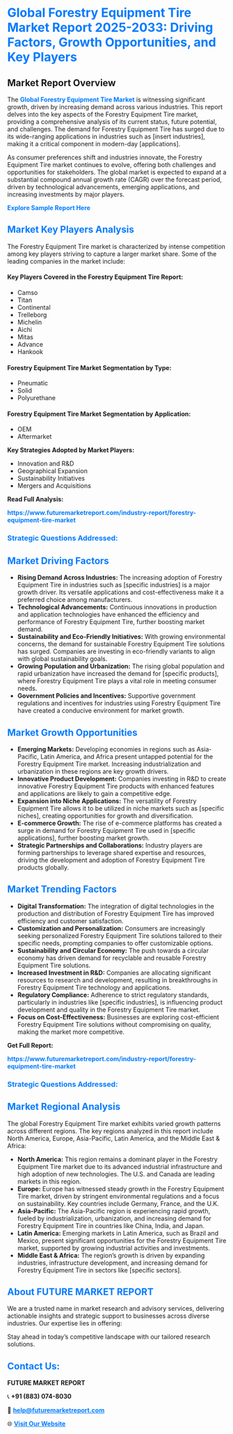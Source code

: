 <h1 style="color: #007BFF;">Global Forestry Equipment Tire Market Report 2025-2033: Driving Factors, Growth Opportunities, and Key Players</h1>

<section id="overview">
<h2>Market Report Overview</h2>
<p>The <a href="https://www.futuremarketreport.com/industry-report/forestry-equipment-tire-market" style="color: #007BFF; text-decoration: none;"><strong>Global Forestry Equipment Tire Market</strong></a> is witnessing significant growth, driven by increasing demand across various industries. This report delves into the key aspects of the Forestry Equipment Tire market, providing a comprehensive analysis of its current status, future potential, and challenges. The demand for Forestry Equipment Tire has surged due to its wide-ranging applications in industries such as [insert industries], making it a critical component in modern-day [applications].</p>
<p>As consumer preferences shift and industries innovate, the Forestry Equipment Tire market continues to evolve, offering both challenges and opportunities for stakeholders. The global market is expected to expand at a substantial compound annual growth rate (CAGR) over the forecast period, driven by technological advancements, emerging applications, and increasing investments by major players.</p>
</section>

<section id="overview">
<p><a href="https://www.futuremarketreport.com/request-sample/reportId=41106" style="color: #007BFF; text-decoration: none;"><strong>Explore Sample Report Here</strong></a></p>
</section>

<section id="key-players">
<h2 style="color: #007BFF;">Market Key Players Analysis</h2>
<p>The Forestry Equipment Tire market is characterized by intense competition among key players striving to capture a larger market share. Some of the leading companies in the market include:</p>
<h4>Key Players Covered in the Forestry Equipment Tire Report:</h4>
<ul><li>Camso</li><li>Titan</li><li>Continental</li><li>Trelleborg</li><li>Michelin</li><li>Aichi</li><li>Mitas</li><li>Advance</li><li>Hankook</li></ul>
<h4>Forestry Equipment Tire Market Segmentation by Type:</h4>
<ul><li>Pneumatic</li><li>Solid</li><li>Polyurethane</li></ul>

<h4>Forestry Equipment Tire Market Segmentation by Application:</h4>
<ul><li>OEM</li><li>Aftermarket</li></ul>
<p><strong>Key Strategies Adopted by Market Players:</strong></p>
<ul>
<li>Innovation and R&D</li>
<li>Geographical Expansion</li>
<li>Sustainability Initiatives</li>
<li>Mergers and Acquisitions</li>
</ul>
</section>

<section>
<p><strong>Read Full Analysis: </strong></p><a href="https://www.futuremarketreport.com/industry-report/forestry-equipment-tire-market" style="color: #007BFF; text-decoration: none;"><strong>https://www.futuremarketreport.com/industry-report/forestry-equipment-tire-market</strong></a>
<h3 style="color: #007BFF;">Strategic Questions Addressed:</h3>
</section>

<section id="driving-factors">
<h2 style="color: #007BFF;">Market Driving Factors</h2>
<ul>
<li><strong>Rising Demand Across Industries:</strong> The increasing adoption of Forestry Equipment Tire in industries such as [specific industries] is a major growth driver. Its versatile applications and cost-effectiveness make it a preferred choice among manufacturers.</li>
<li><strong>Technological Advancements:</strong> Continuous innovations in production and application technologies have enhanced the efficiency and performance of Forestry Equipment Tire, further boosting market demand.</li>
<li><strong>Sustainability and Eco-Friendly Initiatives:</strong> With growing environmental concerns, the demand for sustainable Forestry Equipment Tire solutions has surged. Companies are investing in eco-friendly variants to align with global sustainability goals.</li>
<li><strong>Growing Population and Urbanization:</strong> The rising global population and rapid urbanization have increased the demand for [specific products], where Forestry Equipment Tire plays a vital role in meeting consumer needs.</li>
<li><strong>Government Policies and Incentives:</strong> Supportive government regulations and incentives for industries using Forestry Equipment Tire have created a conducive environment for market growth.</li>
</ul>
</section>

<section id="growth-opportunities">
<h2 style="color: #007BFF;">Market Growth Opportunities</h2>
<ul>
<li><strong>Emerging Markets:</strong> Developing economies in regions such as Asia-Pacific, Latin America, and Africa present untapped potential for the Forestry Equipment Tire market. Increasing industrialization and urbanization in these regions are key growth drivers.</li>
<li><strong>Innovative Product Development:</strong> Companies investing in R&D to create innovative Forestry Equipment Tire products with enhanced features and applications are likely to gain a competitive edge.</li>
<li><strong>Expansion into Niche Applications:</strong> The versatility of Forestry Equipment Tire allows it to be utilized in niche markets such as [specific niches], creating opportunities for growth and diversification.</li>
<li><strong>E-commerce Growth:</strong> The rise of e-commerce platforms has created a surge in demand for Forestry Equipment Tire used in [specific applications], further boosting market growth.</li>
<li><strong>Strategic Partnerships and Collaborations:</strong> Industry players are forming partnerships to leverage shared expertise and resources, driving the development and adoption of Forestry Equipment Tire products globally.</li>
</ul>
</section>

<section id="trending-factors">
<h2 style="color: #007BFF;">Market Trending Factors</h2>
<ul>
<li><strong>Digital Transformation:</strong> The integration of digital technologies in the production and distribution of Forestry Equipment Tire has improved efficiency and customer satisfaction.</li>
<li><strong>Customization and Personalization:</strong> Consumers are increasingly seeking personalized Forestry Equipment Tire solutions tailored to their specific needs, prompting companies to offer customizable options.</li>
<li><strong>Sustainability and Circular Economy:</strong> The push towards a circular economy has driven demand for recyclable and reusable Forestry Equipment Tire solutions.</li>
<li><strong>Increased Investment in R&D:</strong> Companies are allocating significant resources to research and development, resulting in breakthroughs in Forestry Equipment Tire technology and applications.</li>
<li><strong>Regulatory Compliance:</strong> Adherence to strict regulatory standards, particularly in industries like [specific industries], is influencing product development and quality in the Forestry Equipment Tire market.</li>
<li><strong>Focus on Cost-Effectiveness:</strong> Businesses are exploring cost-efficient Forestry Equipment Tire solutions without compromising on quality, making the market more competitive.</li>
</ul>
</section>

<section>
<p><strong>Get Full Report: </strong></p><a href="https://www.futuremarketreport.com/industry-report/forestry-equipment-tire-market" style="color: #007BFF; text-decoration: none;"><strong>https://www.futuremarketreport.com/industry-report/forestry-equipment-tire-market</strong></a>
<h3 style="color: #007BFF;">Strategic Questions Addressed:</h3>
</section>


<section id="regional-analysis">
<h2 style="color: #007BFF;">Market Regional Analysis</h2>
<p>The global Forestry Equipment Tire market exhibits varied growth patterns across different regions. The key regions analyzed in this report include North America, Europe, Asia-Pacific, Latin America, and the Middle East & Africa:</p>
<ul>
<li><strong>North America:</strong> This region remains a dominant player in the Forestry Equipment Tire market due to its advanced industrial infrastructure and high adoption of new technologies. The U.S. and Canada are leading markets in this region.</li>
<li><strong>Europe:</strong> Europe has witnessed steady growth in the Forestry Equipment Tire market, driven by stringent environmental regulations and a focus on sustainability. Key countries include Germany, France, and the U.K.</li>
<li><strong>Asia-Pacific:</strong> The Asia-Pacific region is experiencing rapid growth, fueled by industrialization, urbanization, and increasing demand for Forestry Equipment Tire in countries like China, India, and Japan.</li>
<li><strong>Latin America:</strong> Emerging markets in Latin America, such as Brazil and Mexico, present significant opportunities for the Forestry Equipment Tire market, supported by growing industrial activities and investments.</li>
<li><strong>Middle East & Africa:</strong> The region’s growth is driven by expanding industries, infrastructure development, and increasing demand for Forestry Equipment Tire in sectors like [specific sectors].</li>
</ul>
</section>

<footer>
<h2 style="color: #007BFF;">About FUTURE MARKET REPORT</h2>
<p>We are a trusted name in market research and advisory services, delivering actionable insights and strategic support to businesses across diverse industries. Our expertise lies in offering:</p>

<p>Stay ahead in today’s competitive landscape with our tailored research solutions.</p>

<h2 style="color: #007BFF;">Contact Us:</h2>
<p><strong>FUTURE MARKET REPORT</strong></p>
<p>📞 <strong>+91 (883) 074-8030</strong></p>
<p>📧 <strong><a href="mailto:help@futuremarketreport.com" style="color: #007BFF;">help@futuremarketreport.com</a></strong></p>
<p>🌐 <strong><a href="https://www.futuremarketreport.com/" style="color: #007BFF;">Visit Our Website</a></strong></p>
</footer>